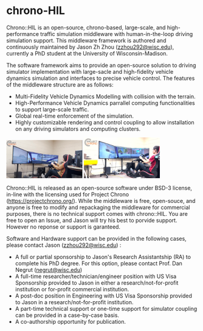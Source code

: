 # chrono-HIL

Chrono::HIL is an open-source, chrono-based, large-scale, and high-performance traffic simulation middleware with human-in-the-loop driving simulation support. This middleware framework is authored and continuously maintained by Jason Zh Zhou (zzhou292@wisc.edu), currently a PhD student at the University of Wisconsin-Madison.

The software framework aims to provide an open-source solution to driving simulator implementation with large-sacle and high-fidelity vehicle dynamics simulation and interfaces to precise vehicle control. The features of the middleware structure are as follows:

* Multi-Fidelity Vehicle Dynamics Modelling with collision with the terrain.
* High-Performance Vehicle Dynamics parrallel computing functionalities to support large-scale traffic.
* Global real-time enforcement of the simulation.
* Highly customizable rendering and control coupling to allow installation on any driving simulators and computing clusters.

<img src="/images/0.png" width="200" /> <img src="/images/1.png" width="200" />

Chrono::HIL is released as an open-source software under BSD-3 license, in-line with the licensing used for Project Chrono (https://projectchrono.org/). While the middleware is free, open-souce, and anyone is free to modify and repackaging the middleware for commercial purposes, there is no technical support comes with chrono::HIL. You are free to open an Issue, and Jason will try his best to porvide support. However no reponse or support is garanteed.

Software and Hardware support can be provided in the following cases, please contact Jason (zzhou292@wisc.edu) :
- A full or partial sponsorship to Jason's Research Assistantship (RA) to complete his PhD degree. For this option, please contact Prof. Dan Negrut (negrut@wisc.edu)
- A full-time researcher/technician/engineer position with US Visa Sponsorship provided to Jason in either a research/not-for-profit institution or for-profit commercial institution.
- A post-doc position in Engineering with US Visa Sponsorship provided to Jason in a research/not-for-profit institution.
- A part-time technical support or one-time support for simulator coupling can be provided in a case-by-case basis. 
- A co-authorship opportunity for publication.
